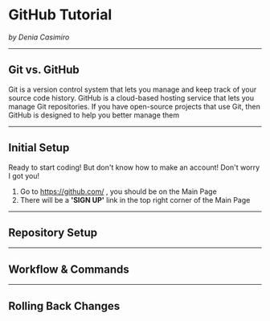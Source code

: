 # GitHub Tutorial

_by Denia Casimiro_

---
## Git vs. GitHub

Git is a version control system that lets you manage and keep track of your source code history. GitHub is a cloud-based hosting service that lets you manage Git repositories. If you have open-source projects that use Git, then GitHub is designed to help you better manage them


---
## Initial Setup

Ready to start coding! But don't know how to make an account! Don't worry I got you!
1. Go to https://github.com/ , you should be on the Main Page
2. There will be a **'SIGN UP'** link in the top right corner of the Main Page



---
## Repository Setup



---
## Workflow & Commands



---
## Rolling Back Changes